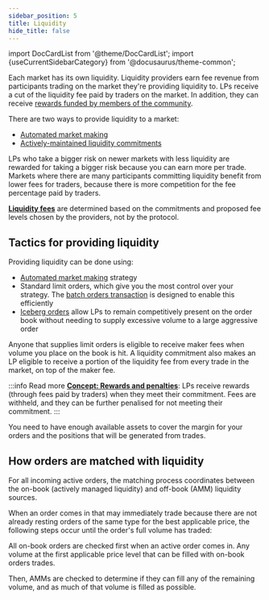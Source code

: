 ```yaml
---
sidebar_position: 5
title: Liquidity
hide_title: false
---
```

import DocCardList from '@theme/DocCardList';
import {useCurrentSidebarCategory} from '@docusaurus/theme-common';

Each market has its own liquidity. Liquidity providers earn fee revenue from participants trading on the market they're providing liquidity to. LPs receive a cut of the liquidity fee paid by traders on the market. In addition, they can receive [rewards funded by members of the community](./rewards-penalties.md#community-funded-lp-rewards).

There are two ways to provide liquidity to a market:

* [Automated market making](./amm.md)
* [Actively-maintained liquidity commitments](./provision.md)

LPs who take a bigger risk on newer markets with less liquidity are rewarded for taking a bigger risk because you can earn more per trade. Markets where there are many participants committing liquidity benefit from lower fees for traders, because there is more competition for the fee percentage paid by traders.

**[Liquidity fees](./rewards-penalties.md#earning-liquidity-fees)** are determined based on the commitments and proposed fee levels chosen by the providers, not by the protocol.

## Tactics for providing liquidity
Providing liquidity can be done using:
* [Automated market making](./amm.md) strategy
* Standard limit orders, which give you the most control over your strategy. The [batch orders transaction](../trading-framework/orders.md#batch-order) is designed to enable this efficiently
* [Iceberg orders](../trading-framework/orders.md#iceberg-order) allow LPs to remain competitively present on the order book without needing to supply excessive volume to a large aggressive order

Anyone that supplies limit orders is eligible to receive maker fees when volume you place on the book is hit. A liquidity commitment also makes an LP eligible to receive a portion of the liquidity fee from every trade in the market, on top of the maker fee.

:::info Read more
**[Concept: Rewards and penalties](./rewards-penalties.md)**: LPs receive rewards (through fees paid by traders) when they meet their commitment. Fees are withheld, and they can be further penalised for not meeting their commitment.
:::

You need to have enough available assets to cover the margin for your orders and the positions that will be generated from trades.

## How orders are matched with liquidity

For all incoming active orders, the matching process coordinates between the on-book (actively managed liquidity) and off-book (AMM) liquidity sources. 

When an order comes in that may immediately trade because there are not already resting orders of the same type for the best applicable price, the following steps occur until the order's full volume has traded:

All on-book orders are checked first when an active order comes in. Any volume at the first applicable price level that can be filled with on-book orders trades.

Then, AMMs are checked to determine if they can fill any of the remaining volume, and as much of that volume is filled as possible.

<DocCardList items={useCurrentSidebarCategory().items}/>